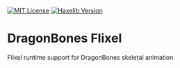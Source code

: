 [![MIT License](https://img.shields.io/badge/license-MIT-blue.svg?style=flat)](LICENSE.md) [![Haxelib Version](https://img.shields.io/github/tag/openfl/dragonbones.svg?style=flat&label=haxelib)](http://lib.haxe.org/p/dragonbones)

DragonBones Flixel
===========

Flixel runtime support for DragonBones skeletal animation
